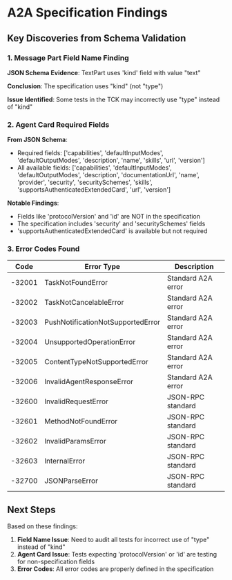 # A2A Specification Findings

## Key Discoveries from Schema Validation

### 1. Message Part Field Name Finding

**JSON Schema Evidence**: TextPart uses 'kind' field with value "text"

**Conclusion**: The specification uses "kind" (not "type")

**Issue Identified**: Some tests in the TCK may incorrectly use "type" instead of "kind"

### 2. Agent Card Required Fields

**From JSON Schema**:
- Required fields: ['capabilities', 'defaultInputModes', 'defaultOutputModes', 'description', 'name', 'skills', 'url', 'version']
- All available fields: ['capabilities', 'defaultInputModes', 'defaultOutputModes', 'description', 'documentationUrl', 'name', 'provider', 'security', 'securitySchemes', 'skills', 'supportsAuthenticatedExtendedCard', 'url', 'version']

**Notable Findings**:
- Fields like 'protocolVersion' and 'id' are NOT in the specification
- The specification includes 'security' and 'securitySchemes' fields
- 'supportsAuthenticatedExtendedCard' is available but not required

### 3. Error Codes Found

| Code | Error Type | Description |
|------|------------|-------------|
| -32001 | TaskNotFoundError | Standard A2A error |
| -32002 | TaskNotCancelableError | Standard A2A error |
| -32003 | PushNotificationNotSupportedError | Standard A2A error |
| -32004 | UnsupportedOperationError | Standard A2A error |
| -32005 | ContentTypeNotSupportedError | Standard A2A error |
| -32006 | InvalidAgentResponseError | Standard A2A error |
| -32600 | InvalidRequestError | JSON-RPC standard |
| -32601 | MethodNotFoundError | JSON-RPC standard |
| -32602 | InvalidParamsError | JSON-RPC standard |
| -32603 | InternalError | JSON-RPC standard |
| -32700 | JSONParseError | JSON-RPC standard |

## Next Steps

Based on these findings:
1. **Field Name Issue**: Need to audit all tests for incorrect use of "type" instead of "kind"
2. **Agent Card Issue**: Tests expecting 'protocolVersion' or 'id' are testing for non-specification fields
3. **Error Codes**: All error codes are properly defined in the specification 